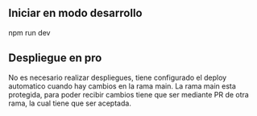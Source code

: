 ## Iniciar en modo desarrollo

npm run dev

## Despliegue en pro

No es necesario realizar despliegues, tiene configurado el deploy automatico cuando hay cambios en la rama main.
La rama main esta protegida, para poder recibir cambios tiene que ser mediante PR de otra rama, la cual tiene que ser aceptada.


